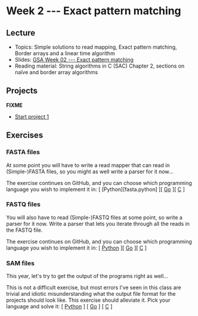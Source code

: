 # Week 2 --- Exact pattern matching

## Lecture

- Topics: Simple solutions to read mapping, Exact pattern matching,
    Border arrays and a linear time algorithm
- Slides: [GSA Week 02 --- Exact pattern
    matching](../slides/GSA%20Week%2002%20--%20Exact%20pattern%20matching.pdf)
- Reading material: String algorithms in C (SAC) Chapter 2, sections
    on naïve and border array algorithms

## Projects

**FIXME**

- [Start project
    1](https://www.dropbox.com/s/fay64xd2ayqafry/Project%201-%20Basic%20exact%20pattern%20matching.pdf?dl=0)

## Exercises

### FASTA files

At some point you will have to write a read mapper that can read in
(Simple-)FASTA files, so you might as well write a parser for it now...


The exercise continues on GitHub, and you can choose which programming
language you wish to implement it in: \[ [Python][fasta.python] \]\[
[Go]($fasta.go$) \]\[ [C]($fasta.c$) \]

### FASTQ files

You will also have to read (Simple-)FASTQ files at some point, so write
a parser for it now. Write a parser that lets you iterate through all
the reads in the FASTQ file.

The exercise continues on GitHub, and you can choose which programming
language you wish to implement it in: \[
[Python](https://classroom.github.com/a/SNorpTI9) \]\[
[Go](https://classroom.github.com/a/6jiC7ED4) \]\[
[C](https://classroom.github.com/a/F2ywXphR) \]

### SAM files

This year, let's try to get the output of the programs right as well...

This is not a difficult exercise, but most errors I've seen in this
class are trivial and idiotic misunderstanding what the output file
format for the projects should look like. This exercise should alleviate
it. Pick your language and solve it: \[
[Python](https://classroom.github.com/a/bfS1ecIR) \] \[
[Go](https://classroom.github.com/a/C9D3A55s) \] \[
[C](https://classroom.github.com/a/a8lzL6Nz) \]
